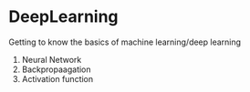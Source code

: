 # DeepLearning
Getting to know the basics of machine learning/deep learning

1. Neural Network
2. Backpropaagation
3. Activation function
